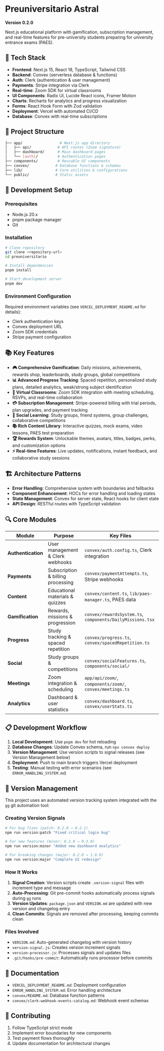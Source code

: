 # Preuniversitario Astral

**Version 0.2.0**

Next.js educational platform with gamification, subscription management, and real-time features
for pre-university students preparing for university entrance exams (PAES).

## 🚀 Tech Stack

- **Frontend**: Next.js 15, React 18, TypeScript, Tailwind CSS
- **Backend**: Convex (serverless database & functions)
- **Auth**: Clerk (authentication & user management)
- **Payments**: Stripe integration via Clerk
- **Real-time**: Zoom SDK for virtual classrooms
- **UI Components**: Radix UI, Lucide React icons, Framer Motion
- **Charts**: Recharts for analytics and progress visualization
- **Forms**: React Hook Form with Zod validation
- **Deployment**: Vercel with automated CI/CD
- **Database**: Convex with real-time subscriptions

## 📁 Project Structure

```bash
├── app/                 # Next.js app directory
│   ├── api/            # API routes (Zoom signature)
│   ├── dashboard/      # Main dashboard pages
│   └── [auth]/         # Authentication pages
├── components/         # Reusable UI components
├── convex/            # Database functions & schemas
├── lib/               # Core utilities & configurations
└── public/            # Static assets
```

## 🔧 Development Setup

### Prerequisites

- Node.js 20.x
- pnpm package manager
- Git

### Installation

```bash
# Clone repository
git clone <repository-url>
cd preuniversitario

# Install dependencies
pnpm install

# Start development server
pnpm dev
```


### Environment Configuration

Required environment variables (see `VERCEL_DEPLOYMENT_README.md` for details):

- Clerk authentication keys
- Convex deployment URL
- Zoom SDK credentials
- Stripe payment configuration

## 📚 Key Features

- **🎮 Comprehensive Gamification**: Daily missions, achievements, rewards shop, leaderboards, study groups, global competitions
- **📊 Advanced Progress Tracking**: Spaced repetition, personalized study plans, detailed analytics,
  weak/strong subject identification
- **🎥 Virtual Classrooms**: Zoom SDK integration with meeting scheduling, RSVPs, and real-time collaboration
- **💳 Subscription Management**: Stripe-powered billing with trial periods, plan upgrades, and payment tracking
- **👥 Social Learning**: Study groups, friend systems, group challenges, collaborative competitions
- **📚 Rich Content Library**: Interactive quizzes, mock exams, video lessons, PAES test preparation
- **🏆 Rewards System**: Unlockable themes, avatars, titles, badges, perks, and customization options
- **⚡ Real-time Features**: Live updates, notifications, instant feedback, and collaborative study sessions

## 🏗️ Architecture Patterns

- **Error Handling**: Comprehensive system with boundaries and fallbacks
- **Component Enhancement**: HOCs for error handling and loading states
- **State Management**: Convex for server state, React hooks for client state
- **API Design**: RESTful routes with TypeScript validation

## 🔍 Core Modules

| Module | Purpose | Key Files |
|--------|---------|-----------|
| **Authentication** | User management & Clerk webhooks | `convex/auth.config.ts`, Clerk integration |
| **Payments** | Subscription & billing processing | `convex/paymentAttempts.ts`, Stripe webhooks |
| **Content** | Educational materials & quizzes | `convex/content.ts`, `lib/paes-manager.ts`, PAES data |
| **Gamification** | Rewards, missions & progression | `convex/rewardsSystem.ts`, `components/DailyMissions.tsx` |
| **Progress** | Study tracking & spaced repetition | `convex/progress.ts`, `convex/spacedRepetition.ts` |
| **Social** | Study groups & competitions | `convex/socialFeatures.ts`, `components/social/` |
| **Meetings** | Zoom integration & scheduling | `app/api/zoom/`, `components/zoom/`, `convex/meetings.ts` |
| **Analytics** | Dashboard & user statistics | `convex/dashboard.ts`, `convex/userStats.ts` |

## 📋 Development Workflow

1. **Local Development**: Use `pnpm dev` for hot reloading
2. **Database Changes**: Update Convex schema, run `npx convex deploy`
3. **Version Management**: Use version scripts to signal releases (see Version Management below)
4. **Deployment**: Push to main branch triggers Vercel deployment
5. **Testing**: Manual testing with error scenarios (see `ERROR_HANDLING_SYSTEM.md`)

## 🔢 Version Management

This project uses an automated version tracking system integrated with the `gg` git automation tool:

### Creating Version Signals

```bash
# For bug fixes (patch: 0.2.0 → 0.2.1)
npm run version:patch "Fixed critical login bug"

# For new features (minor: 0.2.0 → 0.3.0)
npm run version:minor "Added new dashboard analytics"

# For breaking changes (major: 0.2.0 → 1.0.0)
npm run version:major "Complete UI redesign"
```

### How It Works

1. **Signal Creation**: Version scripts create `.version-signal` files with increment type and message
2. **Auto-Processing**: Git pre-commit hooks automatically process signals during `gg` runs
3. **Version Updates**: `package.json` and `VERSION.md` are updated with new version and changelog entry
4. **Clean Commits**: Signals are removed after processing, keeping commits clean

### Files Involved

- `VERSION.md`: Auto-generated changelog with version history
- `version-signal.js`: Creates version increment signals
- `version-processor.js`: Processes signals and updates files
- `.git/hooks/pre-commit`: Automatically runs processor before commits

## 📖 Documentation

- `VERCEL_DEPLOYMENT_README.md`: Deployment configuration
- `ERROR_HANDLING_SYSTEM.md`: Error handling architecture
- `convex/README.md`: Database function patterns
- `convex/clerk-webhook-events-catalog.md`: Webhook event schemas

## 🤝 Contributing

1. Follow TypeScript strict mode
2. Implement error boundaries for new components
3. Test payment flows thoroughly
4. Update documentation for architectural changes

